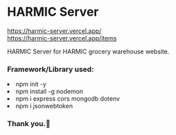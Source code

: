 <h1>HARMIC Server</h1>

https://harmic-server.vercel.app/<br>
https://harmic-server.vercel.app/items

<p>HARMIC Server for HARMIC grocery warehouse website.</p>

<h3>Framework/Library used:</h3>
<li>npm init -y</li>
<li>npm install -g nodemon</li>
<li>npm i express cors mongodb dotenv</li>
<li>npm i jsonwebtoken</li>

<h3>Thank you.🙂</h3>
